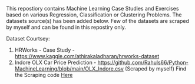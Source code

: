 This repostiory contains Machine Learning Case Studies and Exercises based on various Regression, Classification or Clustering Problems. The datasets source(s) has been added below. 
Few of the datasets are scraped by myself and can be found in this repostiry only.

Dataset Courtsey:

1.  HRWorks - Case Study - https://www.kaggle.com/athirakaladharan/hrworks-dataset
2.  Indore OLX Car Price Prediction - https://github.com/Rahuls66/Python-MachineLearning/blob/main/OLX_Indore.csv (Scraped by myself)
    Find the Scraping code [Here](https://github.com/Rahuls66/Python-DataScraping/blob/main/OLX%20Cars%20-%206th%20August%202021.ipynb)
